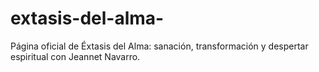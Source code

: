 # extasis-del-alma-
Página oficial de Éxtasis del Alma: sanación, transformación y despertar espiritual con Jeannet Navarro.
